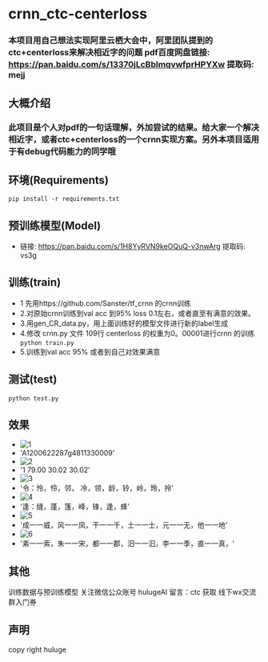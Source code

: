# crnn_ctc-centerloss

### 本项目用自己想法实现阿里云栖大会中，阿里团队提到的ctc+centerloss来解决相近字的问题 pdf百度网盘链接: https://pan.baidu.com/s/13370jLcBblmqvwfprHPYXw 提取码: mejj 

## 大概介绍
### 此项目是个人对pdf的一句话理解，外加尝试的结果。给大家一个解决相近字，或者ctc+centerloss的一个crnn实现方案。另外本项目适用于有debug代码能力的同学哦

## 环境(Requirements)
```pip install -r requirements.txt```

## 预训练模型(Model)
- 链接: https://pan.baidu.com/s/1H8YyRVN9keOQuQ-v3nwArg 提取码: vs3g

## 训练(train)
- 1 先用https://github.com/Sanster/tf_crnn 的crnn训练
- 2.对原始crnn训练到val acc 到95% loss 0.1左右，或者直至有满意的效果。
- 3.用gen_CR_data.py，用上面训练好的模型文件进行新的label生成
- 4.修改 crnn.py 文件 109行 centerloss 的权重为0。00001进行crnn 的训练 ```python train.py```
- 5.训练到val acc 95% 或者到自己对效果满意


## 测试(test)
```python test.py```

## 效果
- ![1](https://github.com/tommyMessi/crnn_ctc-centerloss/blob/master/data_example/test_data/xingjin/gg1.jpg)
- 'A1200622287g4811330009'
- ![2](https://github.com/tommyMessi/crnn_ctc-centerloss/blob/master/data_example/test_data/xingjin/gg2.jpg)
- '1 79.00 30.02 30.02'
- ![3](https://github.com/tommyMessi/crnn_ctc-centerloss/blob/master/data_example/test_data/xingjin/ling.png)
- '令：怜，伶，邻， 冷，领，龄，铃，岭，玲，拎'
- ![4](https://github.com/tommyMessi/crnn_ctc-centerloss/blob/master/data_example/test_data/xingjin/ling2.png)
- '逢：缝，蓬，篷，峰，锋，逢，蜂'
- ![5](https://github.com/tommyMessi/crnn_ctc-centerloss/blob/master/data_example/test_data/xingjin/xj10.png)
- '成一一威，风一一凤，干一一千，土一一士，元一一无，他一一地'
- ![6](https://github.com/tommyMessi/crnn_ctc-centerloss/blob/master/data_example/test_data/xingjin/xj7.png)
- '素一一索，朱一一宋，都一一郡，汨一一汩，李一一季，直一一真，'

## 其他
训练数据与预训练模型 关注微信公众账号 hulugeAI 留言：ctc 获取 线下wx交流群入门券


## 声明

copy right huluge
